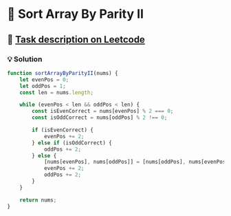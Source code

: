 # 📝 Sort Array By Parity II

## 🔗 [Task description on Leetcode](https://leetcode.com/problems/sort-array-by-parity-ii/description/?envType=problem-list-v2&envId=two-pointers)

### 💡 Solution

```js
function sortArrayByParityII(nums) {
	let evenPos = 0;
	let oddPos = 1;
	const len = nums.length;

	while (evenPos < len && oddPos < len) {
		const isEvenCorrect = nums[evenPos] % 2 === 0;
		const isOddCorrect = nums[oddPos] % 2 !== 0;

		if (isEvenCorrect) {
			evenPos += 2;
		} else if (isOddCorrect) {
			oddPos += 2;
		} else {
			[nums[evenPos], nums[oddPos]] = [nums[oddPos], nums[evenPos]];
			evenPos += 2;
			oddPos += 2;
		}
	}

	return nums;
}
```
